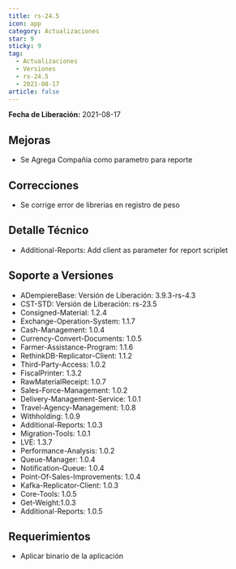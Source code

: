 ```yaml
---
title: rs-24.5
icon: app
category: Actualizaciones
star: 9
sticky: 9
tag:
  - Actualizaciones
  - Versiones
  - rs-24.5
  - 2021-08-17
article: false
---
```


**Fecha de Liberación:** 2021-08-17

## Mejoras

- Se Agrega Compañia como parametro para reporte

## Correcciones

- Se corrige error de librerias en registro de peso

## Detalle Técnico

- Additional-Reports: Add client as parameter for report scriplet

## Soporte a Versiones

- ADempiereBase: Versión de Liberación: 3.9.3-rs-4.3
- CST-STD: Versión de Liberación: rs-23.5
- Consigned-Material: 1.2.4
- Exchange-Operation-System: 1.1.7
- Cash-Management: 1.0.4
- Currency-Convert-Documents: 1.0.5
- Farmer-Assistance-Program: 1.1.6
- RethinkDB-Replicator-Client: 1.1.2
- Third-Party-Access: 1.0.2
- FiscalPrinter: 1.3.2
- RawMaterialReceipt: 1.0.7
- Sales-Force-Management: 1.0.2
- Delivery-Management-Service: 1.0.1
- Travel-Agency-Management: 1.0.8
- Withholding: 1.0.9
- Additional-Reports: 1.0.3
- Migration-Tools: 1.0.1
- LVE: 1.3.7
- Performance-Analysis: 1.0.2
- Queue-Manager: 1.0.4
- Notification-Queue: 1.0.4
- Point-Of-Sales-Improvements: 1.0.4
- Kafka-Replicator-Client: 1.0.3
- Core-Tools: 1.0.5
- Get-Weight:1.0.3
- Additional-Reports: 1.0.5

## Requerimientos

- Aplicar binario de la aplicación


